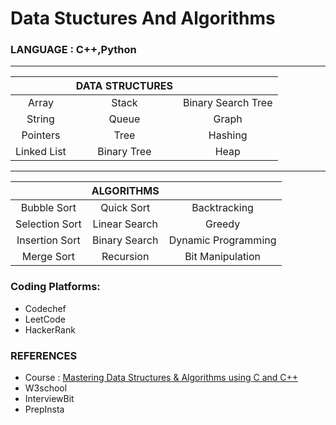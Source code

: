 # Data Stuctures And Algorithms


### **LANGUAGE** : C++,Python

---

|              | DATA STRUCTURES |                |
| :----------: |:------------:| :----------------:|
| Array        | Stack        | Binary Search Tree|
| String       | Queue        | Graph             |
| Pointers     | Tree         | Hashing           |
| Linked List  | Binary Tree  | Heap              |

---

|              | ALGORITHMS |                |
| :-------------: |:---------------:| :----------------:|
| Bubble Sort     | Quick Sort      | Backtracking      |
| Selection Sort  | Linear Search   | Greedy            |
| Insertion Sort  | Binary  Search  | Dynamic Programming |
| Merge Sort      | Recursion       | Bit Manipulation  |


### Coding Platforms:
- Codechef
- LeetCode
- HackerRank

### REFERENCES
- Course : [Mastering Data Structures & Algorithms using C and C++](https://www.udemy.com/course/datastructurescncpp/)
- W3school
- InterviewBit
- PrepInsta

